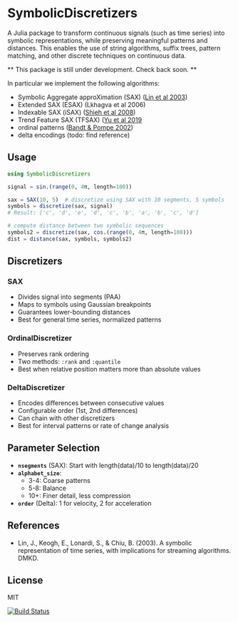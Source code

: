 # SymbolicDiscretizers
A Julia package to transform continuous signals (such as time series) into symbolic representations, while preserving meaningful patterns and distances. This enables the use of string algorithms, suffix trees, pattern matching, and other discrete techniques on continuous data.

** This package is still under development. Check back soon. **

In particular we implement the following algorithms:
- Symbolic Aggregate approXimation (SAX) ([Lin et al 2003](https://www.cs.ucr.edu/~eamonn/SAX.pdf))
- Extended SAX (ESAX) (Lkhagva et al 2006)
- Indexable SAX (iSAX) ([Shieh et al 2008](https://www.cs.ucr.edu/~eamonn/iSAX.pdf))
- Trend Feature SAX (TFSAX) ([Yu et al 2019](https://arxiv.org/abs/1905.00421)
- ordinal patterns ([Bandt & Pompe 2002](https://pubmed.ncbi.nlm.nih.gov/12005759/))
- delta encodings (todo: find reference)

## Usage

```julia
using SymbolicDiscretizers

signal = sin.(range(0, 4π, length=100))

sax = SAX(10, 5)  # discretize using SAX with 10 segments, 5 symbols
symbols = discretize(sax, signal)
# Result: ['c', 'd', 'e', 'd', 'c', 'b', 'a', 'b', 'c', 'd']

# compute distance between two symbolic sequences
symbols2 = discretize(sax, cos.(range(0, 4π, length=100)))
dist = distance(sax, symbols, symbols2)
```

## Discretizers

### SAX
- Divides signal into segments (PAA)
- Maps to symbols using Gaussian breakpoints
- Guarantees lower-bounding distances
- Best for general time series, normalized patterns

### OrdinalDiscretizer
- Preserves rank ordering
- Two methods: `:rank` and `:quantile`
- Best when relative position matters more than absolute values

### DeltaDiscretizer
- Encodes differences between consecutive values
- Configurable order (1st, 2nd differences)
- Can chain with other discretizers
- Best for interval patterns or rate of change analysis

## Parameter Selection
- **`nsegments`** (SAX): Start with length(data)/10 to length(data)/20
- **`alphabet_size`**: 
  - 3-4: Coarse patterns
  - 5-8: Balance
  - 10+: Finer detail, less compression
- **`order`** (Delta): 1 for velocity, 2 for acceleration

## References
- Lin, J., Keogh, E., Lonardi, S., & Chiu, B. (2003). A symbolic representation of time series, with implications for streaming algorithms. DMKD.

## License

MIT


[![Build Status](https://github.com/myersm0/SymbolicDiscretizers.jl/actions/workflows/CI.yml/badge.svg?branch=main)](https://github.com/myersm0/SymbolicDiscretizers.jl/actions/workflows/CI.yml?query=branch%3Amain)
